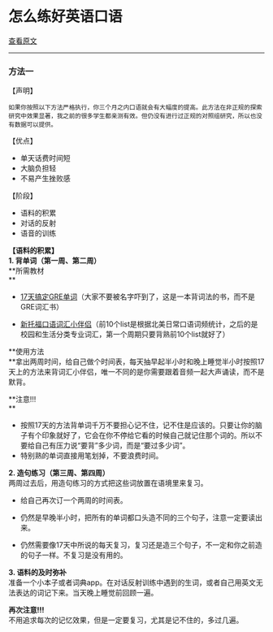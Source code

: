 # 怎么练好英语口语

[查看原文](http://www.zhihu.com/question/20097263)

---

### 方法一

【声明】

```如果你按照以下方法严格执行，你三个月之内口语就会有大幅度的提高。此方法在非正规的探索研究中效果显著，我之前的很多学生都亲测有效。但仍没有进行过正规的对照组研究，所以也没有数据可以提供。```

【优点】
* 单天话费时间短
* 大脑负担轻
* 不易产生挫败感

【阶段】
* 语料的积累
* 对话的反射
* 语音的训练


**【语料的积累】**  
**1\. 背单词（第一周、第二周）**  
**所需教材  
**

*   [17天搞定GRE单词](http://book.douban.com/subject/1803504/)（大家不要被名字吓到了，这是一本背词法的书，而不是GRE词汇书）  

*   [新托福口语词汇小伴侣](http://book.douban.com/subject/2230244/)（前10个list是根据北美日常口语词频统计，之后的是校园和生活分类专业词汇，第一个周期只要背熟前10个list就好了）

**使用方法  
**拿出两周时间，给自己做个时间表，每天抽早起半小时和晚上睡觉半小时按照17天上的方法来背词汇小伴侣，唯一不同的是你需要跟着音频一起大声诵读，而不是默背。  

**注意!!!  
**

*   按照17天的方法背单词千万不要担心记不住，记不住是应该的。只要让你的脑子有个印象就好了，它会在你不停给它看的时候自己就记住那个词的。所以不要给自己有压力说“要背”多少词，而是“要过多少词”。
*   特别熟的单词直接用笔划掉，不要浪费时间。

**2\. 造句练习（第三周、第四周）**  
两周过去后，用造句练习的方式把这些词放置在语境里来复习。  

*   给自己再次订一个两周的时间表。  

*   仍然是早晚半小时，把所有的单词都口头造不同的三个句子，注意一定要读出来。  

*   仍然需要像17天中所说的每天复习，复习还是造三个句子，不一定和你之前造的句子一样。不复习是没有用的。  

**3\. 语料的及时弥补**  
准备一个小本子或者词典app。在对话反射训练中遇到的生词，或者自己用英文无法表达的词记下来。当天晚上睡觉前回顾一遍。  

**再次注意!!!**  
不用追求每次的记忆效果，但是一定要复习，尤其是记不住的，多过几遍。

   

